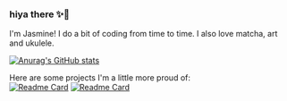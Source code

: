 ### hiya there ✨🌿
I'm Jasmine! I do a bit of coding from time to time. I also love matcha, art and ukulele.

[![Anurag's GitHub stats](https://github-readme-stats.vercel.app/api?username=jasmineke&show_icons=true&title_color=98705C&icon_color=98705C&text_color=D2A083&bg_color=FFF8F1)](https://github.com/anuraghazra/github-readme-stats)

Here are some projects I'm a little more proud of: <br />
[![Readme Card](https://github-readme-stats.vercel.app/api/pin/?username=jasmineke&repo=jasmineke.github.io&title_color=AEBF99&icon_color=AEBF99&card_width=10&bg_color=FFF8F1&text_color=C7DDA8)](https://github.com/jasmineke/jasmineke.github.io)
[![Readme Card](https://github-readme-stats.vercel.app/api/pin/?username=scheng20&repo=afk-chrome-extension&title_color=AEBF99&icon_color=AEBF99&bg_color=FFF8F1&text_color=C7DDA8)](https://github.com/scheng20/afk-chrome-extension)

<!--
**jasmineke/jasmineke** is a ✨ _special_ ✨ repository because its `README.md` (this file) appears on your GitHub profile.

Here are some ideas to get you started:

- 🔭 I’m currently working on ...
- 🌱 I’m currently learning ...
- 👯 I’m looking to collaborate on ...
- 🤔 I’m looking for help with ...
- 💬 Ask me about ...
- 📫 How to reach me: ...
- 😄 Pronouns: ...
- ⚡ Fun fact: ...
-->
